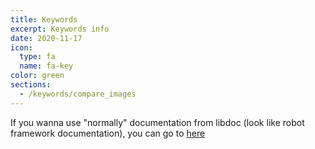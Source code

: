 ```yaml
---
title: Keywords
excerpt: Keywords info
date: 2020-11-17
icon:
  type: fa
  name: fa-key
color: green
sections:
  - /keywords/compare_images
---
```

 If you wanna use "normally" documentation from libdoc (look like robot framework documentation), you can go to [here](/WatchUI/rf_docum/)